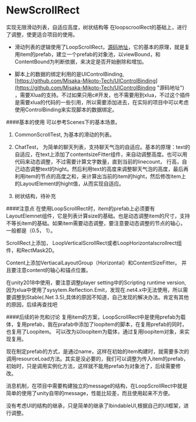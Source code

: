 # NewScrollRect
实现无限滑动列表，自适应高度，树状结构等
在loopscroolRect的基础上，进行了调整，使更适合项目的使用。

* 滑动列表的逻辑使用了LoopScrollRect，[源码地址](https://github.com/qiankanglai/LoopScrollRect)，它的基本的原理，就是复用item的prefab，建立一个prefab的对象池，以viewBound，和ContentBound为判断依据，来决定是否开始删除和增加。

* 脚本上的数据的绑定利用的是UIControlBinding, [https://github.com/Misaka-Mikoto-Tech/UIControlBinding](https://github.com/Misaka-Mikoto-Tech/UIControlBinding "源码地址")
，需要Xlua的支持。不过如果只用c#开发，也不需要用到xlua，不过这个插件是需要xlua的代码的一些引用，所以需要添加进去，在实际的项目中可以考虑使用ControlBinding来实现脚本的数据绑定。

####基本的使用
可以参考Scenes下的基本场景。

1. CommonScrollTest, 为基本的滑动的列表。

2. ChatTest， 为简单的聊天列表，支持聊天气泡的自适应。基本的原理：text的自适应，在text上添加了contentsizeFitter组件，来自动调整高度。也可以用代码来动态调整，不过需要计算文字数量，直到当前的linecount， 行高，自己动态调整text的hight。然后利用text的高度来调整聊天气泡的高度，最后再利用item的节点的高度之和，来计算出当前的item的hight，然后修改item上的LayoutElement的hight值，从而实现自适应。 
1. 树状结构，待补充

####注意点
在使用LoopScrollRect时，item的prefab上必须要有LayoutElemnet组件，它是列表计算size的基础。也是动态调整item的尺寸，支持不等长item的基础。如果item需要动态调整，要注意要动态调整的节点的轴心，一般都是（0.5， 1）。

ScrollRect上添加， LoopVerticalScrollRect或者LoopHorizontalscrollrect组件，和RectMask2D。

Content上添加VertiacalLayoutGroup（Horizontal）和ContentSizeFitter。
并且要注意content的轴心和锚点位置。

在unity2018中使用，要注意调整player setting中的Scripting runtime version, 因为xlua中使用了sysytem.Reflection.Emit，发现在.net4.x中无法使用，所以需要调整到Stable(.Net 3.5),具体的原因不知道，自己发现的解决办法。肯定有其他的原因，后续再查找吧

####后续的补充和讨论
复用item的方案，LoopScrollRect中是使用prefab为载体，复用prefab，我在prafab中添加了loopitem的脚本，在复用prefab的同时，也复用了Loopitem。 可以改为以loopitem为载体，通过复用loopitem对象，来实现复用。

现在制定prefab的方式，是通过name，这样在初始的item构建时，就需要多次的调用resourceLoad方法。其实是没必要的，我们可以调整为传入item的prefab， 初始时，只是调用实例化方法，这样就不能用prefab为对象池了，后续需要修改。

消息机制，在项目中需要构建独立的message的结构，在LoopScrollRect中就是简单的使用了unity自带的message，性能比较差，而且使用起来不方便。

没有考虑UI的结构的继承，只是简单的继承了IbindableUI,根据自己的UI框架，进行调整。

